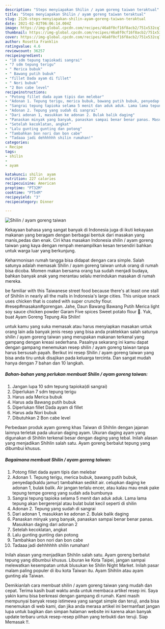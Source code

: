 ```yaml
---
description: "Steps menyiapakan Shilin / ayam goreng taiwan teraktual"
title: "Steps menyiapakan Shilin / ayam goreng taiwan teraktual"
slug: 2126-steps-menyiapakan-shilin-ayam-goreng-taiwan-teraktual
date: 2021-02-02T06:06:14.004Z
image: https://img-global.cpcdn.com/recipes/46a8f0cf16f8acb2/751x532cq70/shilin-ayam-goreng-taiwan-foto-resep-utama.jpg
thumbnail: https://img-global.cpcdn.com/recipes/46a8f0cf16f8acb2/751x532cq70/shilin-ayam-goreng-taiwan-foto-resep-utama.jpg
cover: https://img-global.cpcdn.com/recipes/46a8f0cf16f8acb2/751x532cq70/shilin-ayam-goreng-taiwan-foto-resep-utama.jpg
author: Rosetta Franklin
ratingvalue: 4.6
reviewcount: 36257
recipeingredient:
- "10 sdm tepung tapiokadi sangrai"
- "7 sdm tepung terigu"
- " Merica bubuk"
- " Bawang putih bubuk"
- "fillet Dada ayam di fillet"
- " Nori bubuk"
- "2 Bon cabe level"
recipeinstructions:
- "Potong fillet dada ayam tipis dan melebar"
- "Adonan 1. Tepung terigu, merica bubuk, bawang putih bubuk, penyedap(kaldu jamur) tambahkan sedikit air. celupkan daging ke adonan 1, bulak balik. Air jangan terlalu encer, atau kalau mau enak pake tepung tempe goreng yang sudah ada bumbunya"
- "Sangrai tepung tapioka selama 5 menit dan aduk aduk. Lama lama tepung akan bergerenjal atau bulat bulat kecil seperti di shilin"
- "Adonan 2. Tepung yang sudah di sangrai"
- "Dari adonan 1, masukkan ke adonan 2. Bulak balik daging"
- "Panaskan minyak yang banyak, panaskan sampai benar benar panas. Masukkan daging dari adonan 2"
- "Setelah kecoklatan, angkat"
- "Lalu gunting gunting dan potong"
- "Tambahkan bon nori dan bon cabe"
- "Tadaaa jadi dehhhhhh shilin rumahan!"
categories:
- Recipe
tags:
- shilin
- 
- ayam

katakunci: shilin  ayam 
nutrition: 227 calories
recipecuisine: American
preptime: "PT32M"
cooktime: "PT54M"
recipeyield: "3"
recipecategory: Dinner

---
```



![Shilin / ayam goreng taiwan](https://img-global.cpcdn.com/recipes/46a8f0cf16f8acb2/751x532cq70/shilin-ayam-goreng-taiwan-foto-resep-utama.jpg)

Kekayaan bahasa yang sangat banyak di Indonesia juga di ikuti kekayaan makanan yang beragam dengan berbagai bentuk dari masakan yang manis,pedas dan enak. Ciri khas masakan Indonesia shilin / ayam goreng taiwan yang kaya dengan rempah menampilkan kesan tersendiri bahkan untuk warga luar yang berkunjung.


Keharmonisan rumah tangga bisa didapat dengan cara simple. Salah satunya adalah memasak Shilin / ayam goreng taiwan untuk orang di rumah bisa dicoba. Momen makan bersama orang tua sudah menjadi budaya, bahkan banyak anak yang merantau selalu merindukan masakan di rumah mereka.

be familiar with this Taiwanese street food because there&#39;s at least one stall of Shihlin in nearly all the malls in Indonesia&#39;s large cities. This unique snack uses chicken that is coated with super crunchy flour. #resep#masakan#gorengan. Jahe, Daun Bawang Bawang Putih Merica light soy sauce chicken powder Garam Five spices Sweet potato flour 🥔. Yuk, buat Ayam Goreng Tepung Ala Shilin!

untuk kamu yang suka memasak atau harus menyiapkan masakan untuk orang lain ada banyak jenis resep yang bisa anda praktekkan salah satunya shilin / ayam goreng taiwan yang merupakan makanan terkenal yang gampang dengan kreasi sederhana. Pasalnya sekarang ini kamu dapat dengan gampang menemukan resep shilin / ayam goreng taiwan tanpa harus bersusah payah.
Berikut ini resep Shilin / ayam goreng taiwan yang bisa anda tiru untuk disajikan pada keluarga tercinta. Dan sangat mudah hanya dengan 7 bahan dan 10 langkah.


<!--inarticleads1-->

##### Bahan-bahan yang perlukan membuat Shilin / ayam goreng taiwan:

1. Jangan lupa 10 sdm tepung tapioka(di sangrai)
1. Diperlukan 7 sdm tepung terigu
1. Harus ada  Merica bubuk
1. Harus ada  Bawang putih bubuk
1. Diperlukan fillet Dada ayam di fillet
1. Harus ada  Nori bubuk
1. Dibutuhkan 2 Bon cabe level


Perbedaan produk ayam goreng khas Taiwan di Shihlin dengan jajanan lainnya terletak pada ukuran daging ayam. Ukuran daging ayam yang digunakan di Shihlin terkenal besar dengan daging yang tebal. Inilah alasan yang menjadikan Shihlin salah satu. Ayam goreng berbalut tepung yang dibumbui khusus. 

<!--inarticleads2-->

##### Bagaimana membuat  Shilin / ayam goreng taiwan:

1. Potong fillet dada ayam tipis dan melebar
1. Adonan 1. Tepung terigu, merica bubuk, bawang putih bubuk, penyedap(kaldu jamur) tambahkan sedikit air. celupkan daging ke adonan 1, bulak balik. Air jangan terlalu encer, atau kalau mau enak pake tepung tempe goreng yang sudah ada bumbunya
1. Sangrai tepung tapioka selama 5 menit dan aduk aduk. Lama lama tepung akan bergerenjal atau bulat bulat kecil seperti di shilin
1. Adonan 2. Tepung yang sudah di sangrai
1. Dari adonan 1, masukkan ke adonan 2. Bulak balik daging
1. Panaskan minyak yang banyak, panaskan sampai benar benar panas. Masukkan daging dari adonan 2
1. Setelah kecoklatan, angkat
1. Lalu gunting gunting dan potong
1. Tambahkan bon nori dan bon cabe
1. Tadaaa jadi dehhhhhh shilin rumahan!


Inilah alasan yang menjadikan Shihlin salah satu. Ayam goreng berbalut tepung yang dibumbui khusus. Liburan ke Kota Taipei, jangan sampai melewatkan kesempatan untuk blusukan ke Shilin Night Market. Inilah pasar malam paling populer di ibu kota Taiwan itu. Ayam Shihlin atau ayam gunting ala Taiwan. 

Demikianlah cara membuat shilin / ayam goreng taiwan yang mudah dan cepat. Terima kasih buat waktu anda untuk membaca artikel resep ini. Saya yakin kamu bisa berkreasi dengan gampang di rumah. Kami masih mempunyai banyak resep istimewa yang sangat simple dan teruji, anda bisa menemukan di web kami, dan jika anda merasa artikel ini bermanfaat jangan lupa untuk bagikan dan simpan halaman website ini karena akan banyak update terbaru untuk resep-resep pilihan yang terbukti dan teruji. Siap Memasak !!. 
